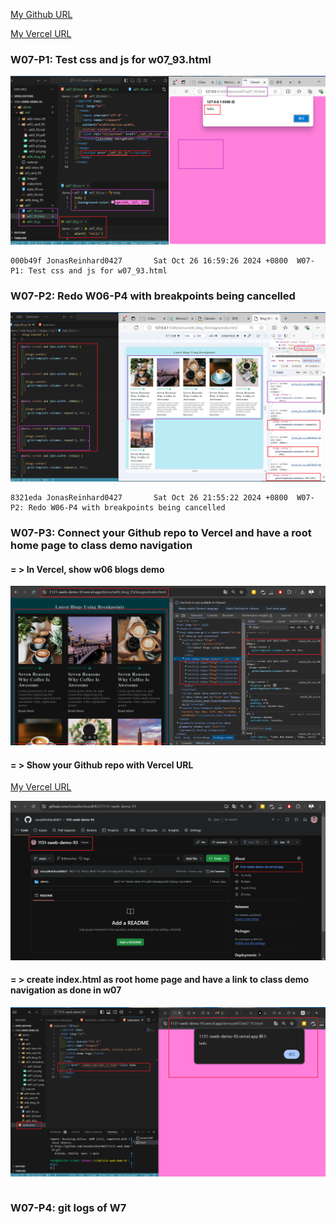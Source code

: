 [My Github URL](https://github.com/JonasReinhard0427/1131-sweb-demo-93)

[My Vercel URL](https://1131-sweb-demo-93.vercel.app/)


### W07-P1: Test css and js for w07_93.html
![](w07-p1.png)

```
000b49f JonasReinhard0427       Sat Oct 26 16:59:26 2024 +0800  W07-P1: Test css and js for w07_93.html
```

### W07-P2: Redo W06-P4 with breakpoints being cancelled

![](w07-p2.png)

```
8321eda JonasReinhard0427       Sat Oct 26 21:55:22 2024 +0800  W07-P2: Redo W06-P4 with breakpoints being cancelled
```

### W07-P3: Connect your Github repo to Vercel and have a root home page to class demo navigation

#### = > In Vercel, show w06 blogs demo
![](w07-p3-1.png)

#### = > Show your Github repo with Vercel URL

[My Vercel URL](https://1131-sweb-demo-93.vercel.app/)

![](w07-p3-2.png)

#### = > create  index.html as root home page and have a link to class demo navigation as done in w07

![](w07-p3-3.png)



```

```


### W07-P4: git logs of W7
```
```